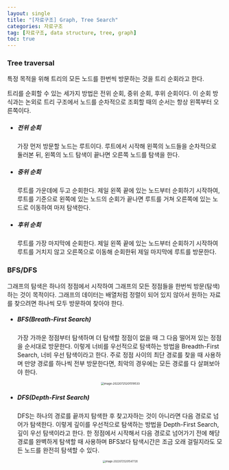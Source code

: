 ```yaml
---
layout: single
title: "[자료구조] Graph, Tree Search"
categories: 자료구조
tag: [자료구조, data structure, tree, graph]
toc: true
---
```


### **Tree traversal**

특정 목적을 위해 트리의 모든 노드를 한번씩 방문하는 것을 트리 순회라고 한다.

트리를 순회할 수 있는 세가지 방법은 전위 순회, 중위 순회, 후위 순회이다. 이 순회 방식과는 논외로 트리 구조에서 노드를 순차적으로 조회할 때의 순서는 항상 왼쪽부터 오른쪽이다.

- ##### 전위 순회

  가장 먼저 방문할 노드는 루트이다. 루트에서 시작해 왼쪽의 노드들을 순차적으로 둘러본 뒤, 왼쪽의 노드 탐색이 끝나면 오른쪽 노드를 탐색을 한다.

- ##### 중위 순회

  루트를 가운데에 두고 순회한다. 제일 왼쪽 끝에 있는 노드부터 순회하기 시작하여, 루트를 기준으로 왼쪽에 있는 노드의 순회가 끝나면 루트를 거쳐 오른쪽에 있는 노드로 이동하여 마저 탐색한다.

- ##### 후위 순회

  루트를 가장 마지막에 순회한다. 제일 왼쪽 끝에 있는 노드부터 순회하기 시작하여 루트를 거치지 않고 오른쪽으로 이동해 순회한뒤 제일 마지막에 루트를 방문한다.

### **BFS/DFS**

그래프의 탐색은 하나의 정점에서 시작하여 그래프의 모든 정점들을 한번씩 방문(탐색)하는 것이 목적이다. 그래프의 데이터는 배열처럼 정렬이 되어 있지 않아서 원하는 자료를 찾으려면 하나씩 모두 방문하여 찾아야 한다.

- ##### BFS(Breath-First Search)

  가장 가까운 정점부터 탐색하며 더 탐색할 정점이 없을 때 그 다음 떨어져 있는 정점을 순서대로 방문한다. 이렇게 너비를 우선적으로 탐색하는 방법을 Breadth-First Search, 너비 우선 탐색이라고 한다. 주로 정점 사이의 최단 경로를 찾을 때 사용하며 만양 경로를 하나씩 전부 방문한다면, 최악의 경우에는 모든 경로를 다 살펴보아야 한다.

  <center>

  <img src="../../images/2022-07-25-datastructure_second/image-20220725201519533.png" alt="image-20220725201519533" style="zoom:45%;" />

  </center>

- ##### DFS(Depth-First Search)

  DFS는 하나의 경로를 끝까지 탐색한 후 찾고자하는 것이 아니라면 다음 경로로 넘어가 탐색한다. 이렇게 깊이를 우선적으로 탐색하는 방법을 Depth-First Search, 깊이 우선 탐색이라고 한다. 한 정점에서 시작해서 다음 경로로 넘어가기 전에 해당 경로를 완벽하게 탐색할 때 사용하며 BFS보다 탐색시간은 조금 오래 걸릴지라도 모든 노드를 완전히 탐색할 수 있다.

  <center>

  <img src="../../images/2022-07-25-datastructure_second/image-20220725201547720.png" alt="image-20220725201547720" style="zoom:40%;" />

  </center>